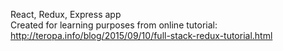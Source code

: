 React, Redux, Express app  
Created for learning purposes from online tutorial:   http://teropa.info/blog/2015/09/10/full-stack-redux-tutorial.html
